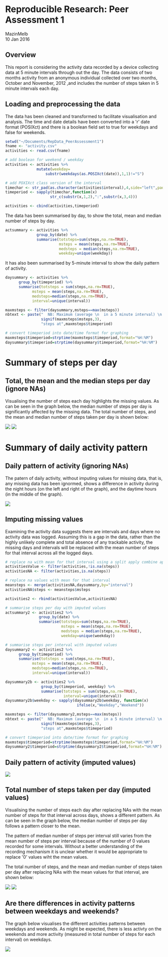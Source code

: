 # Reproducible Research: Peer Assessment 1
MazinMelb  
10 Jan 2016  
## Overview
This report is considering the activity data recorded by a device collecting data at 5 minute intervals through out the day. The data consists of two months activity from an anonymous individual collected over two months, October and November, 2012 ,and includes the number of steps taken in 5 minute intervals each day.






## Loading and preprocessing the data

The data has been cleaned and transformed to facilitate visualisation and analysis. The time and date details have been converted into a 'r' date format (POSIXct) and there is a boolean field set to true for weekdays and false for weekends. 


```r
setwd("~/Documents/RepData_PeerAssessment1")
fname <- "activity.csv"
activities <- read.csv(fname)

# add boolean for weekend / weekday
activities <- activities %>%
              mutate(weekday=
                  substr(weekdays(as.POSIXct(date)),1,1)!="S")

# add POXIXct class version of the interval
timechar <- str_pad(as.character(activities$interval),4,side="left",pad="0") 
timeperiod <- sapply(timechar,function(x)
                    str_c(substr(x,1,2),":",substr(x,3,4)))

activities <- cbind(activities,timeperiod)
```


The data has been summarised by day, to show the total, mean and median number of steps by day. 

```r
actsummary <- activities %>%
              group_by(date) %>%
              summarise(totsteps=sum(steps,na.rm=TRUE),
                        msteps = mean(steps,na.rm=TRUE),
                        medsteps = median(steps,na.rm=TRUE),
                        weekday=unique(weekday))
```

It has also been summarised by 5-minute interval to show the daily pattern of activity.


```r
daysummary <- activities %>%
      group_by(timeperiod) %>%
      summarise(totsteps = sum(steps,na.rm=TRUE),
            msteps = mean(steps,na.rm=TRUE),
            medsteps=median(steps,na.rm=TRUE),
            interval=unique(interval))

maxmsteps <- filter(daysummary,msteps==max(msteps))
nbtext <- paste("  NB: Maximum (average \n  in a 5 minute interval) \n  is", 
                signif(maxmsteps$msteps,3),
                "steps at",maxmsteps$timeperiod)

# convert timeperiod into date/time format for graphing
maxmsteps$timeperiod=strptime(maxmsteps$timeperiod,format="%H:%M")
daysummary$timeperiod=strptime(daysummary$timeperiod,format="%H:%M")
```


# Summary of steps per day

## Total, the mean and the median steps per day (ignore NAs)

Visualising the number of steps each day highlights the missing values. As can be seen in the graph below, the median number of steps per day is significantly affected by the missing data. The total number of steps, and the mean and median number of steps taken per day is shown below:

![](PA1_Activity_files/figure-html/unnamed-chunk-4-1.png) ![](PA1_Activity_files/figure-html/unnamed-chunk-4-2.png) 


# Summary of daily activity pattern
## Daily pattern of activity (ignoring NAs)
The patern of daily activity, without imputing values for missing data, that is, any missing data has been ignormed, shows a difference in activity during the night hours (on the left and right of the graph), and the daytime hours (in the middle of the graph).

![](PA1_Activity_files/figure-html/unnamed-chunk-5-1.png) 

## Imputing missing values

Examining the activity data suggests there are intervals and days where no activity data was logged. Assuming this is a gap in the data, rather than the highly unlikely complete and total absence of any trackable activity, the missing days and intervals will be replaced with the mean number of steps for that interval across all the logged days.


```r
# replace na with mean for that interval using a split apply combine approach
activitiesValue <- filter(activities,!is.na(steps))
activitiesNA <- filter(activities,is.na(steps))

# replace na values with mean for that interval
meansteps <- merge(activitiesNA,daysummary,by="interval") 
activitiesNA$steps <- meansteps$msteps

activities2 <- rbind(activitiesValue,activitiesNA)

# summarise steps per day with imputed values
actsummary2 <- activities2 %>%
               group_by(date) %>%
               summarise(totsteps=sum(steps,na.rm=TRUE),
                         msteps = mean(steps,na.rm=TRUE),
                         medsteps = median(steps,na.rm=TRUE),
                         weekday=unique(weekday))

# summarise steps per interval with imputed values
daysummary2 <- activities2 %>%
      group_by(timeperiod) %>%
      summarise(totsteps = sum(steps,na.rm=TRUE),
            msteps = mean(steps,na.rm=TRUE),
            medsteps=median(steps,na.rm=TRUE),
            interval=unique(interval))

daysummary2b <- activities2 %>%
                group_by(timeperiod, weekday) %>%
                summarise(totsteps = sum(steps,na.rm=TRUE),
                          interval=unique(interval))
daysummary2b$weekday <- sapply(daysummary2b$weekday, function(x)
                                ifelse(x,"Weekday","Weekend"))

maxmsteps <- filter(daysummary2,msteps==max(msteps))
nbtext <- paste("  NB: Maximum (average \n  in a 5 minute interval) \n  is", 
                signif(maxmsteps$msteps,3),
                "steps at",maxmsteps$timeperiod)

# convert timeperiod into date/time format for graphing
maxmsteps$timeperiod=strptime(maxmsteps$timeperiod,format="%H:%M")
daysummary2$timeperiod=strptime(daysummary2$timeperiod,format="%H:%M")
```


## Daily pattern of activity (imputed values)

![](PA1_Activity_files/figure-html/unnamed-chunk-7-1.png) 

## Total number of steps taken per day (imputed values)

Visualising the number of steps each day after replacing NAs with the mean number of steps for that interval across days, shows a different pattern. As can be seen in the graph below, the median number of steps per day follows a pattern closer to the mean. 

The pattern of median number of steps per interval still varies from the mean number of steps per interval because of the number of 0 values recorded for some intervals. Without a better understanding of the recording mechanism it is unclear whether it would be appropriate to replace '0' values wiht the mean values.

The total number of steps, and the mean and median number of steps taken per day after replacing NAs with the mean values for that interval, are shown below:

![](PA1_Activity_files/figure-html/unnamed-chunk-8-1.png) ![](PA1_Activity_files/figure-html/unnamed-chunk-8-2.png) 



## Are there differences in activity patterns between weekdays and weekends?

The graph below visualises the different activities patterns between weekdays and weekends. As might be expected, there is less activty on the weekends and more activity (measured in total number of steps for each interval) on weekdays.

![](PA1_Activity_files/figure-html/unnamed-chunk-9-1.png) 

